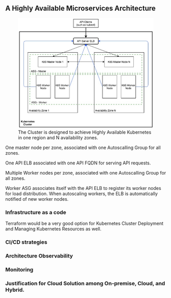 ## A Highly Available Microservices Architecture
<figure>
<img src="diagrams/HighlyAvailable-K8S-Cluster.jpeg" width="600">
    <figcaption>The Cluster is designed to achieve Highly Available Kubernetes in one region and N availability zones. </figcaption>
</figure>

One master node per zone, associated with one Autoscalling Group for all zones.

One API ELB associated with one API FQDN for serving API requests.

Multiple Worker nodes per zone, associated with one Autoscalling Group for all zones.

Worker ASG associates itself with the API ELB to register its worker nodes for load distribution. When autoscaling workers, the ELB is automatically notified of new worker nodes.

### Infrastructure as a code
Terraform would be a very good option for Kubernetes Cluster Deployment and Managing Kubernetes Resources as well.


### CI/CD strategies


### Architecture Observability


### Monitoring


### Justification for Cloud Solution among On-premise, Cloud, and Hybrid.


